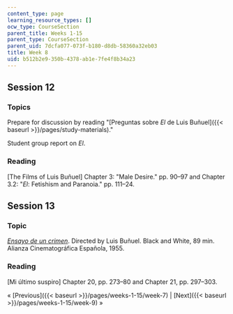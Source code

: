 ```yaml
---
content_type: page
learning_resource_types: []
ocw_type: CourseSection
parent_title: Weeks 1-15
parent_type: CourseSection
parent_uid: 7dcfa077-073f-b180-d8db-58360a32eb03
title: Week 8
uid: b512b2e9-350b-4378-ab1e-7fe4f8b34a23
---
```


Session 12
----------

### Topics

Prepare for discussion by reading "[Preguntas sobre _El_ de Luis Buñuel]({{< baseurl >}}/pages/study-materials)."

Student group report on _El_.

### Reading

\[The Films of Luis Buñuel\] Chapter 3: "Male Desire." pp. 90–97 and Chapter 3.2: "_El_: Fetishism and Paranoia." pp. 111–24.

Session 13
----------

### Topic

[_Ensayo de un crimen_](http://www.imdb.com/title/tt0048037/?ref_=fn_al_tt_1). Directed by Luis Buñuel. Black and White, 89 min. Alianza Cinematográfica Española, 1955.

### Reading

\[Mi último suspiro\] Chapter 20, pp. 273–80 and Chapter 21, pp. 297–303.

« [Previous]({{< baseurl >}}/pages/weeks-1-15/week-7) | [Next]({{< baseurl >}}/pages/weeks-1-15/week-9) »